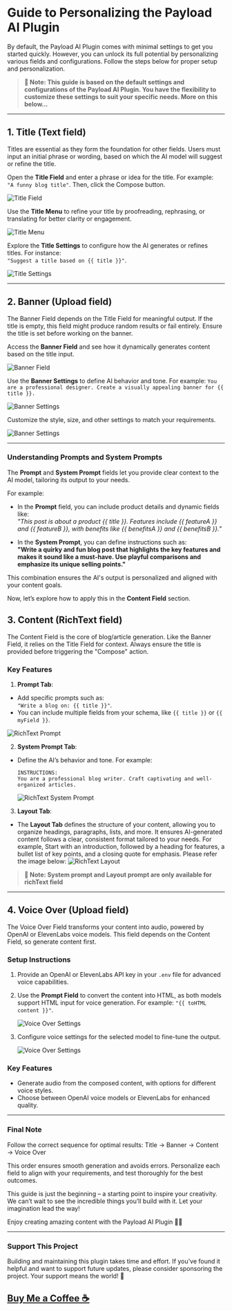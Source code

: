 # Guide to Personalizing the Payload AI Plugin

By default, the Payload AI Plugin comes with minimal settings to get you started quickly. However, you can unlock its full potential by personalizing various fields and configurations. Follow the steps below for proper setup and personalization.

> **📝 Note: This guide is based on the default settings and configurations of the Payload AI Plugin. You have the flexibility to customize these settings to suit your specific needs. More on this below...**

---

## **1. Title (Text field)**
Titles are essential as they form the foundation for other fields. Users must input an initial phrase or wording, based on which the AI model will suggest or refine the title.

Open the **Title Field** and enter a phrase or idea for the title. For example:  
  `"A funny blog title"`. Then, click the Compose button.

  ![Title Field](assets/guide/title-field.png)

Use the **Title Menu** to refine your title by proofreading, rephrasing, or translating for better clarity or engagement.  

  ![Title Menu](assets/guide/title-menu.png)

Explore the **Title Settings** to configure how the AI generates or refines titles. For instance:  
  `"Suggest a title based on {{ title }}"`.  

  ![Title Settings](assets/guide/title-settings.png)

---

## **2. Banner (Upload field)**
The Banner Field depends on the Title Field for meaningful output. If the title is empty, this field might produce random results or fail entirely. Ensure the title is set before working on the banner.

Access the **Banner Field** and see how it dynamically generates content based on the title input.  
  
![Banner Field](assets/guide/banner-field.png)

Use the **Banner Settings** to define AI behavior and tone. For example:
    ```
    You are a professional designer. Create a visually appealing banner for {{ title }}.
    ```

![Banner Settings](assets/guide/banner-settings1.png)

Customize the style, size, and other settings to match your requirements.  

  ![Banner Settings](assets/guide/banner-settings2.png)

---

### Understanding Prompts and System Prompts
The **Prompt** and **System Prompt** fields let you provide clear context to the AI model, tailoring its output to your needs.

For example:
- In the **Prompt** field, you can include product details and dynamic fields like:  
  *"This post is about a product {{ title }}. Features include {{ featureA }} and {{ featureB }}, with benefits like {{ benefitsA }} and {{ benefitsB }}."*

- In the **System Prompt**, you can define instructions such as:  
  **"Write a quirky and fun blog post that highlights the key features and makes it sound like a must-have. Use playful comparisons and emphasize its unique selling points."**

This combination ensures the AI's output is personalized and aligned with your content goals.

Now, let’s explore how to apply this in the **Content Field** section.

## **3. Content (RichText field)**
The Content Field is the core of blog/article generation. Like the Banner Field, it relies on the Title Field for context. Always ensure the title is provided before triggering the "Compose" action.

### **Key Features**
1. **Prompt Tab**:
- Add specific prompts such as:  
  `"Write a blog on: {{ title }}"`.
- You can include multiple fields from your schema, like `{{ title }}` or `{{ myField }}`.  
  
![RichText Prompt](assets/guide/richtext-prompt.png)

2. **System Prompt Tab**:
- Define the AI’s behavior and tone. For example:
  ```
  INSTRUCTIONS:
  You are a professional blog writer. Craft captivating and well-organized articles.
  ```  
  ![RichText System Prompt](assets/guide/richtext-system-prompt.png)

3. **Layout Tab**:
-  The **Layout Tab** defines the structure of your content, allowing you to organize headings, paragraphs, lists, and more. It ensures AI-generated content follows a clear, consistent format tailored to your needs.
For example, Start with an introduction, followed by a heading for features, a bullet list of key points, and a closing quote for emphasis. Please refer the image below: 
![RichText Layout](assets/guide/richtext-layout.png)

> **📝 Note: System prompt and Layout prompt are only available for richText field**
---

## **4. Voice Over (Upload field)**
The Voice Over Field transforms your content into audio, powered by OpenAI or ElevenLabs voice models. This field depends on the Content Field, so generate content first.

### **Setup Instructions**
1. Provide an OpenAI or ElevenLabs API key in your `.env` file for advanced voice capabilities.
2. Use the **Prompt Field** to convert the content into HTML, as both models support HTML input for voice generation. For example: `"{{ toHTML content }}"`.


   ![Voice Over Settings](assets/guide/voice-over-settings1.png)

3. Configure voice settings for the selected model to fine-tune the output.


   ![Voice Over Settings](assets/guide/voice-over-settings2.png)

### **Key Features**
- Generate audio from the composed content, with options for different voice styles.
- Choose between OpenAI voice models or ElevenLabs for enhanced quality.

---

### Final Note
Follow the correct sequence for optimal results:
Title → Banner → Content → Voice Over

This order ensures smooth generation and avoids errors. Personalize each field to align with your requirements, and test thoroughly for the best outcomes.

This guide is just the beginning – a starting point to inspire your creativity. We can’t wait to see the incredible things you’ll build with it. Let your imagination lead the way!

Enjoy creating amazing content with the Payload AI Plugin 🚀💫

---
### Support This Project
Building and maintaining this plugin takes time and effort. If you’ve found it helpful and want to support future updates, please consider sponsoring the project. Your support means the world! 🌟

[Buy Me a Coffee ☕](https://www.buymeacoffee.com/ashbuilds)
---
